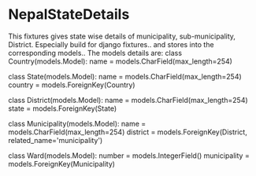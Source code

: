 # NepalStateDetails
This fixtures gives state wise details of municipality, sub-municipality,   District. Especially build for django fixtures..
and stores into the corresponding models..
The models details are:
class Country(models.Model):
    name = models.CharField(max_length=254)


class State(models.Model):
    name = models.CharField(max_length=254)
    country = models.ForeignKey(Country)


class District(models.Model):
    name = models.CharField(max_length=254)
    state = models.ForeignKey(State)


class Municipality(models.Model):
    name = models.CharField(max_length=254)
    district = models.ForeignKey(District, related_name='municipality')


class Ward(models.Model):
    number = models.IntegerField()
    municipality = models.ForeignKey(Municipality)

